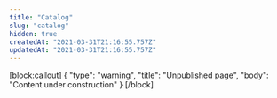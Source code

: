 ```yaml
---
title: "Catalog"
slug: "catalog"
hidden: true
createdAt: "2021-03-31T21:16:55.757Z"
updatedAt: "2021-03-31T21:16:55.757Z"
---
```

[block:callout]
{
  "type": "warning",
  "title": "Unpublished page",
  "body": "Content under construction"
}
[/block]